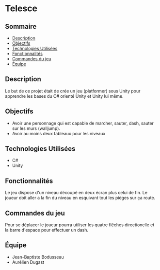 # Telesce

## Sommaire
- [Description](#description)
- [Objectifs](#Objectifs)
- [Technologies Utilisées](#technologies-utilisées)
- [Fonctionnalités](#fonctionnalités)
- [Commandes du jeu](#commandes-du-jeu)
- [Équipe](#équipe)

## Description
Le but de ce projet était de crée un jeu (platformer) sous Unity pour apprendre les bases du C# orienté Unity et Unity lui même.

## Objectifs
- Avoir une personnage qui est capable de marcher, sauter, dash, sauter sur les murs (walljump).
- Avoir au moins deux tableaux pour les niveaux 


## Technologies Utilisées
- C#
- Unity


## Fonctionnalités
Le jeu dispose d'un niveau découpé en deux écran plus celui de fin. Le joueur doit aller a la fin du niveau en esquivant tout les pièges sur ça route.

## Commandes du jeu
Pour se déplacer le joueur pourra utiliser les quatre flêches directionelle et la barre d'espace pour effectuer un dash.


## Équipe
- Jean-Baptiste Bodusseau
- Aurélien Dugast
